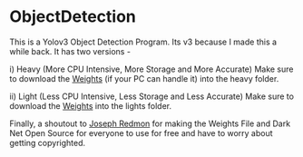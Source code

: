 # ObjectDetection
 
This is a Yolov3 Object Detection Program. Its v3 because I made this a while back. It has two versions -

i) Heavy (More CPU Intensive, More Storage and More Accurate)
Make sure to download the [Weights](https://pjreddie.com/media/files/yolov3-spp.weights) (if your PC can handle it) into the heavy folder.

ii) Light (Less CPU Intensive, Less Storage and Less Accurate)
Make sure to download the [Weights](https://pjreddie.com/media/files/yolov3-tiny.weights) into the lights folder.

Finally, a shoutout to [Joseph Redmon](https://github.com/pjreddie/) for making the Weights File and Dark Net Open Source for everyone to use for free and have to worry about getting copyrighted.
